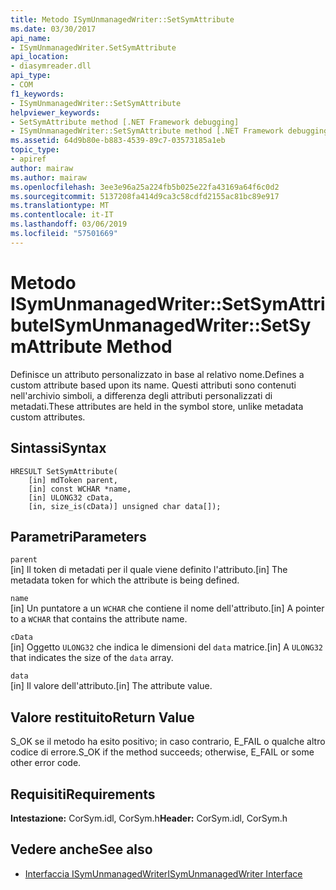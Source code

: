 ```yaml
---
title: Metodo ISymUnmanagedWriter::SetSymAttribute
ms.date: 03/30/2017
api_name:
- ISymUnmanagedWriter.SetSymAttribute
api_location:
- diasymreader.dll
api_type:
- COM
f1_keywords:
- ISymUnmanagedWriter::SetSymAttribute
helpviewer_keywords:
- SetSymAttribute method [.NET Framework debugging]
- ISymUnmanagedWriter::SetSymAttribute method [.NET Framework debugging]
ms.assetid: 64d9b80e-b883-4539-89c7-03573185a1eb
topic_type:
- apiref
author: mairaw
ms.author: mairaw
ms.openlocfilehash: 3ee3e96a25a224fb5b025e22fa43169a64f6c0d2
ms.sourcegitcommit: 5137208fa414d9ca3c58cdfd2155ac81bc89e917
ms.translationtype: MT
ms.contentlocale: it-IT
ms.lasthandoff: 03/06/2019
ms.locfileid: "57501669"
---
```

# <a name="isymunmanagedwritersetsymattribute-method"></a><span data-ttu-id="a7230-102">Metodo ISymUnmanagedWriter::SetSymAttribute</span><span class="sxs-lookup"><span data-stu-id="a7230-102">ISymUnmanagedWriter::SetSymAttribute Method</span></span>
<span data-ttu-id="a7230-103">Definisce un attributo personalizzato in base al relativo nome.</span><span class="sxs-lookup"><span data-stu-id="a7230-103">Defines a custom attribute based upon its name.</span></span> <span data-ttu-id="a7230-104">Questi attributi sono contenuti nell'archivio simboli, a differenza degli attributi personalizzati di metadati.</span><span class="sxs-lookup"><span data-stu-id="a7230-104">These attributes are held in the symbol store, unlike metadata custom attributes.</span></span>  
  
## <a name="syntax"></a><span data-ttu-id="a7230-105">Sintassi</span><span class="sxs-lookup"><span data-stu-id="a7230-105">Syntax</span></span>  
  
```  
HRESULT SetSymAttribute(  
    [in] mdToken parent,  
    [in] const WCHAR *name,  
    [in] ULONG32 cData,  
    [in, size_is(cData)] unsigned char data[]);  
```  
  
## <a name="parameters"></a><span data-ttu-id="a7230-106">Parametri</span><span class="sxs-lookup"><span data-stu-id="a7230-106">Parameters</span></span>  
 `parent`  
 <span data-ttu-id="a7230-107">[in] Il token di metadati per il quale viene definito l'attributo.</span><span class="sxs-lookup"><span data-stu-id="a7230-107">[in] The metadata token for which the attribute is being defined.</span></span>  
  
 `name`  
 <span data-ttu-id="a7230-108">[in] Un puntatore a un `WCHAR` che contiene il nome dell'attributo.</span><span class="sxs-lookup"><span data-stu-id="a7230-108">[in] A pointer to a `WCHAR` that contains the attribute name.</span></span>  
  
 `cData`  
 <span data-ttu-id="a7230-109">[in] Oggetto `ULONG32` che indica le dimensioni del `data` matrice.</span><span class="sxs-lookup"><span data-stu-id="a7230-109">[in] A `ULONG32` that indicates the size of the `data` array.</span></span>  
  
 `data`  
 <span data-ttu-id="a7230-110">[in] Il valore dell'attributo.</span><span class="sxs-lookup"><span data-stu-id="a7230-110">[in] The attribute value.</span></span>  
  
## <a name="return-value"></a><span data-ttu-id="a7230-111">Valore restituito</span><span class="sxs-lookup"><span data-stu-id="a7230-111">Return Value</span></span>  
 <span data-ttu-id="a7230-112">S_OK se il metodo ha esito positivo; in caso contrario, E_FAIL o qualche altro codice di errore.</span><span class="sxs-lookup"><span data-stu-id="a7230-112">S_OK if the method succeeds; otherwise, E_FAIL or some other error code.</span></span>  
  
## <a name="requirements"></a><span data-ttu-id="a7230-113">Requisiti</span><span class="sxs-lookup"><span data-stu-id="a7230-113">Requirements</span></span>  
 <span data-ttu-id="a7230-114">**Intestazione:** CorSym.idl, CorSym.h</span><span class="sxs-lookup"><span data-stu-id="a7230-114">**Header:** CorSym.idl, CorSym.h</span></span>  
  
## <a name="see-also"></a><span data-ttu-id="a7230-115">Vedere anche</span><span class="sxs-lookup"><span data-stu-id="a7230-115">See also</span></span>
- [<span data-ttu-id="a7230-116">Interfaccia ISymUnmanagedWriter</span><span class="sxs-lookup"><span data-stu-id="a7230-116">ISymUnmanagedWriter Interface</span></span>](../../../../docs/framework/unmanaged-api/diagnostics/isymunmanagedwriter-interface.md)
